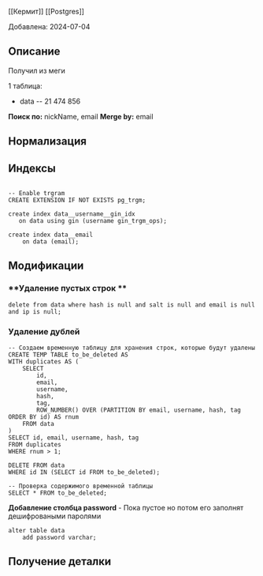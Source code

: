 [[Кермит]]
[[Postgres]]

Добавлена: 2024-07-04

## Описание
Получил из меги

1 таблица:
- data -- 21 474 856

**Поиск по:** nickName, email
**Merge by:**  email


## Нормализация

## Индексы

```
  
-- Enable trgram  
CREATE EXTENSION IF NOT EXISTS pg_trgm;  
  
create index data__username__gin_idx  
   on data using gin (username gin_trgm_ops);

create index data__email  
    on data (email);

```

## Модификации


### **Удаление пустых строк **
```
delete from data where hash is null and salt is null and email is null and ip is null;

```

### **Удаление дублей**
  
```
-- Создаем временную таблицу для хранения строк, которые будут удалены  
CREATE TEMP TABLE to_be_deleted AS  
WITH duplicates AS (  
    SELECT  
        id,  
        email,  
        username,  
        hash,  
        tag,  
        ROW_NUMBER() OVER (PARTITION BY email, username, hash, tag ORDER BY id) AS rnum  
    FROM data  
)  
SELECT id, email, username, hash, tag  
FROM duplicates  
WHERE rnum > 1;  
  
DELETE FROM data  
WHERE id IN (SELECT id FROM to_be_deleted);  
  
-- Проверка содержимого временной таблицы  
SELECT * FROM to_be_deleted;
```


**Добавление столбца password** - Пока пустое но потом его заполнят дешифроваными паролями 

```
alter table data  
    add password varchar;
```

## Получение деталки

```
```



